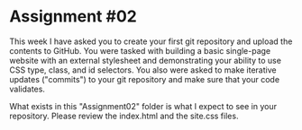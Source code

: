 # Assignment #02

This week I have asked you to create your first git repository and upload the contents to GitHub. You were tasked with building a basic single-page website with an external stylesheet and demonstrating your ability to use CSS type, class, and id selectors. You also were asked to make iterative updates ("commits") to your git repository and make sure that your code validates. 

What exists in this "Assignment02" folder is what I expect to see in your repository. Please review the index.html and the site.css files.